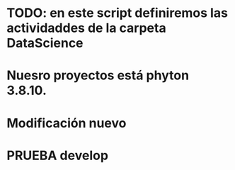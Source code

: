 # TODO: en este script definiremos las actividaddes de la carpeta DataScience
# Nuesro proyectos está phyton 3.8.10.

# Modificación nuevo
# PRUEBA develop